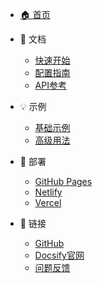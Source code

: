 <!-- _navbar.md -->

* [🏠 首页](README.md)

* 📖 文档
  * [快速开始](docs/guide/quickstart.md)
  * [配置指南](docs/guide/configuration.md)
  * [API参考](docs/api/configuration.md)

* 💡 示例
  * [基础示例](docs/examples/basic.md)
  * [高级用法](docs/examples/advanced.md)

* 🚀 部署
  * [GitHub Pages](docs/deployment/github-pages.md)
  * [Netlify](docs/deployment/netlify.md)
  * [Vercel](docs/deployment/vercel.md)

* 🔗 链接
  * [GitHub](https://github.com/your-username/ai-docsify)
  * [Docsify官网](https://docsify.js.org/)
  * [问题反馈](https://github.com/your-username/ai-docsify/issues)